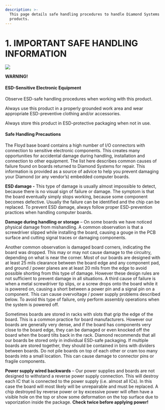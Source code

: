 ```yaml
---
description: >-
  This page details safe handling procedures to handle Diamond Systems Corp
  products.
---
```


# 1. IMPORTANT SAFE HANDLING INFORMATION

![](broken-reference)

**WARNING!**&#x200C;

#### ESD-Sensitive Electronic Equipment <a href="#esd-sensitive-electronic-equipment" id="esd-sensitive-electronic-equipment"></a>

Observe ESD-safe handling procedures when working with this product.‌

Always use this product in a properly grounded work area and wear appropriate ESD-preventive clothing and/or accessories.‌

Always store this product in ESD-protective packaging when not in use.‌

#### Safe Handling Precautions <a href="#safe-handling-precautions" id="safe-handling-precautions"></a>

The Floyd base board contains a high number of I/O connectors with connection to sensitive electronic components. This creates many opportunities for accidental damage during handling, installation and connection to other equipment. The list here describes common causes of failure found on boards returned to Diamond Systems for repair. This information is provided as a source of advice to help you prevent damaging your Diamond (or any vendor’s) embedded computer boards.‌

**ESD damage -** This type of damage is usually almost impossible to detect, because there is no visual sign of failure or damage. The symptom is that the board eventually simply stops working, because some component becomes defective. Usually the failure can be identified and the chip can be replaced. To prevent ESD damage, always follow proper ESD-prevention practices when handling computer boards.‌

**Damage during handling or storage** – On some boards we have noticed physical damage from mishandling. A common observation is that a screwdriver slipped while installing the board, causing a gouge in the PCB surface and cutting signal traces or damaging components.‌

Another common observation is damaged board corners, indicating the board was dropped. This may or may not cause damage to the circuitry, depending on what is near the corner. Most of our boards are designed with at least 25 mils clearance between the board edge and any component pad, and ground / power planes are at least 20 mils from the edge to avoid possible shorting from this type of damage. However these design rules are not sufficient to prevent damage in all situations. A third cause of failure is when a metal screwdriver tip slips, or a screw drops onto the board while it is powered on, causing a short between a power pin and a signal pin on a component. This can cause overvoltage / power supply problems described below. To avoid this type of failure, only perform assembly operations when the system is powered off.‌

Sometimes boards are stored in racks with slots that grip the edge of the board. This is a common practice for board manufacturers. However our boards are generally very dense, and if the board has components very close to the board edge, they can be damaged or even knocked off the board when the board tilts back in the rack. Diamond recommends that all our boards be stored only in individual ESD-safe packaging. If multiple boards are stored together, they should be contained in bins with dividers between boards. Do not pile boards on top of each other or cram too many boards into a small location. This can cause damage to connector pins or fragile components.‌

**Power supply wired backwards** – Our power supplies and boards are not designed to withstand a reverse power supply connection. This will destroy each IC that is connected to the power supply (i.e. almost all ICs). In this case the board will most likely will be unrepairable and must be replaced. A chip destroyed by reverse power or by excessive power will often have a visible hole on the top or show some deformation on the top surface due to vaporization inside the package. **Check twice before applying power!**&#x200C;
